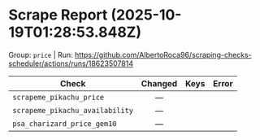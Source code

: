 # Scrape Report (2025-10-19T01:28:53.848Z)

Group: `price`  |  Run: https://github.com/AlbertoRoca96/scraping-checks-scheduler/actions/runs/18623507814

| Check | Changed | Keys | Error |
|---|:---:|:--|:--|
| `scrapeme_pikachu_price` | — |  |  |
| `scrapeme_pikachu_availability` | — |  |  |
| `psa_charizard_price_gem10` | — |  |  |
